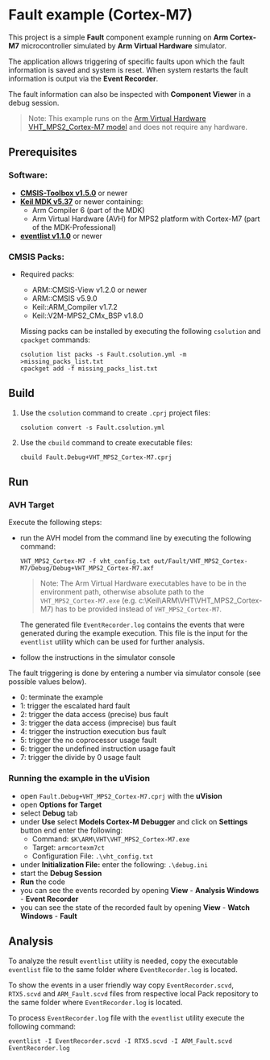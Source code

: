 # Fault example (Cortex-M7)

This project is a simple **Fault** component example running on **Arm Cortex-M7** microcontroller
simulated by **Arm Virtual Hardware** simulator.

The application allows triggering of specific faults upon which the fault information is saved and system is reset.
When system restarts the fault information is output via the **Event Recorder**.

The fault information can also be inspected with **Component Viewer** in a debug session.

>Note: This example runs on the [Arm Virtual Hardware VHT_MPS2_Cortex-M7 model](https://arm-software.github.io/AVH/main/simulation/html/Using.html) and does not require any hardware.

## Prerequisites

### Software:
 - [**CMSIS-Toolbox v1.5.0**](https://github.com/Open-CMSIS-Pack/cmsis-toolbox/releases/tag/1.5.0) or newer
 - [**Keil MDK v5.37**](https://www.keil.com/mdk5) or newer containing:
   - Arm Compiler 6 (part of the MDK)
   - Arm Virtual Hardware (AVH) for MPS2 platform with Cortex-M7 (part of the MDK-Professional)
 - [**eventlist v1.1.0**](https://github.com/ARM-software/CMSIS-View/releases/tag/tools%2Feventlist%2F1.1.0) or newer

### CMSIS Packs:
 - Required packs:
    - ARM::CMSIS-View v1.2.0 or newer
    - ARM::CMSIS v5.9.0
    - Keil::ARM_Compiler v1.7.2
    - Keil::V2M-MPS2_CMx_BSP v1.8.0

   Missing packs can be installed by executing the following `csolution` and `cpackget` commands:
   ```
   csolution list packs -s Fault.csolution.yml -m >missing_packs_list.txt
   cpackget add -f missing_packs_list.txt
   ```
## Build

1. Use the `csolution` command to create `.cprj` project files:
   ```
   csolution convert -s Fault.csolution.yml
   ```

2. Use the `cbuild` command to create executable files:
   ```
   cbuild Fault.Debug+VHT_MPS2_Cortex-M7.cprj
   ```
## Run

### AVH Target

Execute the following steps:
 - run the AVH model from the command line by executing the following command:
   ```
   VHT_MPS2_Cortex-M7 -f vht_config.txt out/Fault/VHT_MPS2_Cortex-M7/Debug/Debug+VHT_MPS2_Cortex-M7.axf
   ```
   >Note: The Arm Virtual Hardware executables have to be in the environment path, otherwise absolute path to the 
          `VHT_MPS2_Cortex-M7.exe` (e.g. c:\Keil\ARM\VHT\VHT_MPS2_Cortex-M7) has to be provided instead of `VHT_MPS2_Cortex-M7`.

   The generated file `EventRecorder.log` contains the events that were generated during the example execution.
   This file is the input for the `eventlist` utility which can be used for further analysis.

 - follow the instructions in the simulator console

The fault triggering is done by entering a number via simulator console (see possible values below).

  - 0: terminate the example
  - 1: trigger the escalated hard fault
  - 2: trigger the data access (precise) bus fault
  - 3: trigger the data access (imprecise) bus fault
  - 4: trigger the instruction execution bus fault
  - 5: trigger the no coprocessor usage fault
  - 6: trigger the undefined instruction usage fault
  - 7: trigger the divide by 0 usage fault

### Running the example in the uVision

 - open `Fault.Debug+VHT_MPS2_Cortex-M7.cprj` with the **uVision**
 - open **Options for Target**
 - select **Debug** tab
 - under **Use** select **Models Cortex-M Debugger** and click on **Settings** button end enter the following:
   - Command: `$K\ARM\VHT\VHT_MPS2_Cortex-M7.exe`
   - Target: `armcortexm7ct`
   - Configuration File: `.\vht_config.txt`
 - under **Initialization File:** enter the following: `.\debug.ini`
 - start the **Debug Session**
 - **Run** the code
 - you can see the events recorded by opening **View** - **Analysis Windows** - **Event Recorder**
 - you can see the state of the recorded fault by opening **View** - **Watch Windows** - **Fault**

## Analysis

To analyze the result `eventlist` utility is needed, copy the executable `eventlist` file to the same folder where `EventRecorder.log` is located.

To show the events in a user friendly way copy `EventRecorder.scvd`, `RTX5.scvd` and `ARM_Fault.scvd` files from respective local Pack repository to the same folder where `EventRecorder.log` is located.

To process `EventRecorder.log` file with the `eventlist` utility execute the following command:
   ```
   eventlist -I EventRecorder.scvd -I RTX5.scvd -I ARM_Fault.scvd EventRecorder.log
   ```
